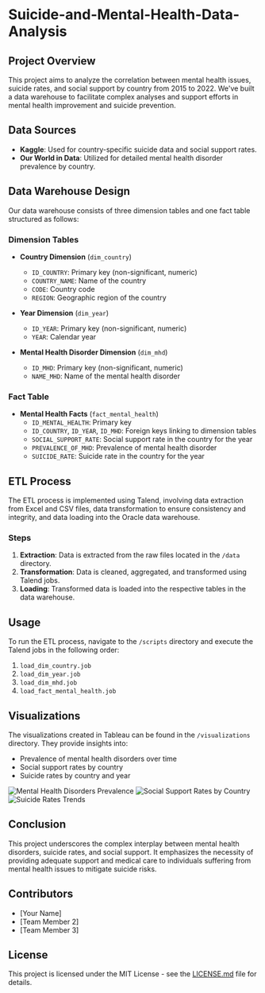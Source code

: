 # Suicide-and-Mental-Health-Data-Analysis

## Project Overview
This project aims to analyze the correlation between mental health issues, suicide rates, and social support by country from 2015 to 2022. We've built a data warehouse to facilitate complex analyses and support efforts in mental health improvement and suicide prevention.

## Data Sources
- **Kaggle**: Used for country-specific suicide data and social support rates.
- **Our World in Data**: Utilized for detailed mental health disorder prevalence by country.


## Data Warehouse Design
Our data warehouse consists of three dimension tables and one fact table structured as follows:

### Dimension Tables
- **Country Dimension** (`dim_country`)
  - `ID_COUNTRY`: Primary key (non-significant, numeric)
  - `COUNTRY_NAME`: Name of the country
  - `CODE`: Country code
  - `REGION`: Geographic region of the country

- **Year Dimension** (`dim_year`)
  - `ID_YEAR`: Primary key (non-significant, numeric)
  - `YEAR`: Calendar year

- **Mental Health Disorder Dimension** (`dim_mhd`)
  - `ID_MHD`: Primary key (non-significant, numeric)
  - `NAME_MHD`: Name of the mental health disorder

### Fact Table
- **Mental Health Facts** (`fact_mental_health`)
  - `ID_MENTAL_HEALTH`: Primary key
  - `ID_COUNTRY`, `ID_YEAR`, `ID_MHD`: Foreign keys linking to dimension tables
  - `SOCIAL_SUPPORT_RATE`: Social support rate in the country for the year
  - `PREVALENCE_OF_MHD`: Prevalence of mental health disorder
  - `SUICIDE_RATE`: Suicide rate in the country for the year

## ETL Process
The ETL process is implemented using Talend, involving data extraction from Excel and CSV files, data transformation to ensure consistency and integrity, and data loading into the Oracle data warehouse.

### Steps
1. **Extraction**: Data is extracted from the raw files located in the `/data` directory.
2. **Transformation**: Data is cleaned, aggregated, and transformed using Talend jobs.
3. **Loading**: Transformed data is loaded into the respective tables in the data warehouse.

## Usage
To run the ETL process, navigate to the `/scripts` directory and execute the Talend jobs in the following order:
1. `load_dim_country.job`
2. `load_dim_year.job`
3. `load_dim_mhd.job`
4. `load_fact_mental_health.job`

## Visualizations
The visualizations created in Tableau can be found in the `/visualizations` directory. They provide insights into:
- Prevalence of mental health disorders over time
- Social support rates by country
- Suicide rates by country and year

![Mental Health Disorders Prevalence](/visualizations/mental_health_prevalence.png)
![Social Support Rates by Country](/visualizations/social_support_by_country.png)
![Suicide Rates Trends](/visualizations/suicide_rates_trends.png)

## Conclusion
This project underscores the complex interplay between mental health disorders, suicide rates, and social support. It emphasizes the necessity of providing adequate support and medical care to individuals suffering from mental health issues to mitigate suicide risks.

## Contributors
- [Your Name]
- [Team Member 2]
- [Team Member 3]

## License
This project is licensed under the MIT License - see the [LICENSE.md](LICENSE.md) file for details.
